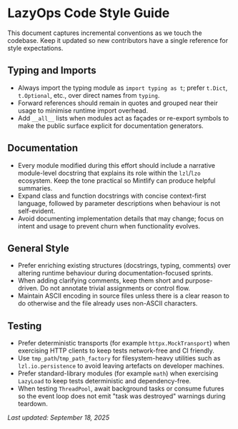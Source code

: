 # LazyOps Code Style Guide

This document captures incremental conventions as we touch the codebase.  Keep
it updated so new contributors have a single reference for style expectations.

## Typing and Imports
- Always import the typing module as `import typing as t`; prefer `t.Dict`,
  `t.Optional`, etc., over direct names from `typing`.
- Forward references should remain in quotes and grouped near their usage to
  minimise runtime import overhead.
- Add `__all__` lists when modules act as façades or re-export symbols to make
  the public surface explicit for documentation generators.

## Documentation
- Every module modified during this effort should include a narrative
  module-level docstring that explains its role within the `lzl`/`lzo`
  ecosystem.  Keep the tone practical so Mintlify can produce helpful
  summaries.
- Expand class and function docstrings with concise context-first language,
  followed by parameter descriptions when behaviour is not self-evident.
- Avoid documenting implementation details that may change; focus on intent and
  usage to prevent churn when functionality evolves.

## General Style
- Prefer enriching existing structures (docstrings, typing, comments) over
  altering runtime behaviour during documentation-focused sprints.
- When adding clarifying comments, keep them short and purpose-driven.  Do not
  annotate trivial assignments or control flow.
- Maintain ASCII encoding in source files unless there is a clear reason to do
  otherwise and the file already uses non-ASCII characters.

## Testing
- Prefer deterministic transports (for example `httpx.MockTransport`) when
  exercising HTTP clients to keep tests network-free and CI friendly.
- Use `tmp_path`/`tmp_path_factory` for filesystem-heavy utilities such as
  `lzl.io.persistence` to avoid leaving artefacts on developer machines.
- Prefer standard-library modules (for example `math`) when exercising
  `LazyLoad` to keep tests deterministic and dependency-free.
- When testing `ThreadPool`, await background tasks or consume futures so the
  event loop does not emit "task was destroyed" warnings during teardown.

_Last updated: September 18, 2025_
